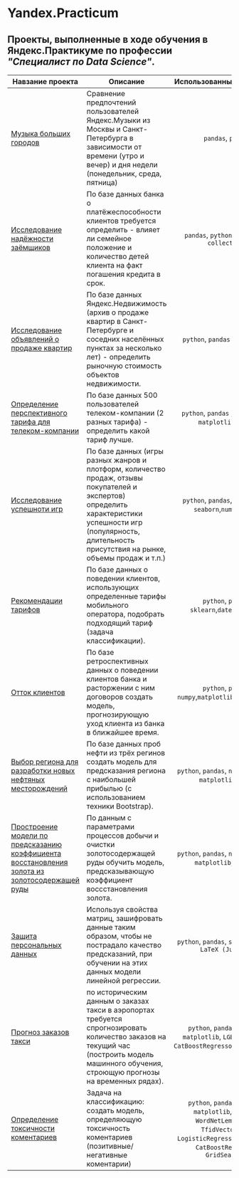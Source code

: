 # Yandex.Practicum
## Проекты, выполненные в ходе обучения в Яндекс.Практикуме по профессии ***"Специалист по Data Science"***.


| Навзание проекта             | Описание                                | Использованные библиотеки|
|-------------------------------|---------------------------------|:-------------------------------------:|
|[Музыка больших городов](https://github.com/Drivdmal/Yandex.Practicum/tree/main/ydx_music) |Сравнение предпочтений пользователей Яндекс.Музыки из Москвы и Санкт-Петербурга в зависимости от времени (утро и вечер) и дня недели (понедельник, среда, пятница) | `pandas`, `python` |
|[Исследование надёжности заёмщиков](https://github.com/Drivdmal/Yandex.Practicum/tree/main/reliability_of_borrowers)|По базе данных банка о платёжеспособности клиентов требуется определить - влияет ли семейное положение и количество детей клиента на факт погашения кредита в срок. |  `pandas`, `python`, `pymystem3`, `collections`|
|[Исследование объявлений о продаже квартир](https://github.com/Drivdmal/Yandex.Practicum/tree/main/apartments_for_sale)|По базе данных Яндекс.Недвижимость (архив о продаже квартир в Санкт-Петербурге и соседних населённых пунктах за несколько лет) - определить рыночную стоимость объектов недвижимости.| `python`, `pandas` , `matplotlib`|
|[Определение перспективного тарифа для телеком-компании](https://github.com/Drivdmal/Yandex.Practicum/tree/main/mobile_tariff)|По базе данных 500 пользователей телеком-компании (2 разных тарифа) - определить какой тариф лучше.| `python`, `pandas` , `numpy`,  `math`, `matplotlib`, `scipy`|
|[Исследование успешноти игр](https://github.com/Drivdmal/Yandex.Practicum/tree/main/games_analisis)|По базе данных (игры разных жанров и плотформ, количество продаж, отзывы покупателей и экспертов) определить характеристики успешности игр (популярность, длительность присутствия на рынке, объемы продаж и т.п.)| `python`, `pandas`, `matplotlib`, `seaborn`,`numpy`, `scipy` |
|[Рекомендации тарифов](https://github.com/Drivdmal/Yandex.Practicum/tree/main/mobil_2)|По базе данных о поведении клиентов, использующих определенные тарифы мобильного оператора, подобрать подходящий тариф (задача классификации).| `python`, `pandas`, `sklearn`,`datetime`, `tqdm`|
|[Отток клиентов](https://github.com/Drivdmal/Yandex.Practicum/tree/main/customer_outflow)|По базе ретроспективных данных о поведении клиентов банка и расторжении с ним договоров создать модель, прогнозирующую уход клиента из банка в ближайшее время.| `python`, `pandas`, `numpy`,`matplotlib`,`sklearn`,`tqdm` |
|[Выбор региона для разработки новых нефтяных месторождений](https://github.com/Drivdmal/Yandex.Practicum/tree/main/oil_well)|По базе данных проб нефти из трёх регинов  создать модель для предсказания региона с наибольшей прибылью (с использованием техники Bootstrap).| `python`, `pandas`, `numpy`, `sklearn`, `matplotlib`,`scipy`|
|[Простроение модели по предсказанию коэффициента восстановления золота из золотосодержащей руды](https://github.com/Drivdmal/Yandex.Practicum/tree/main/recovery_au_from_ore)|По данным с параметрами процессов добычи и очистки золотосодержащей руды обучить модель, предсказывающую коэффициент воссстановления золота.| `python`, `pandas`, `numpy`, `sklearn`, `matplotlib`, `seaborm`|
|[Защита персональных данных](https://github.com/Drivdmal/Yandex.Practicum/tree/main/encryption_with_matrix)|Используя свойства матриц, зашифровать данные таким образом, чтобы не пострадало качество предсказаний, при обучении на этих данных модели линейной регрессии.|`python`, `pandas`, `sklearn`, `numpy`, `LaTeX (Jupyter)`|
|[Прогноз заказов такси](https://github.com/Drivdmal/Yandex.Practicum/tree/main/analis_taxi)|по историческим данным о заказах такси в аэропортах требуется спрогнозировать количество заказов на текущий час (построить модель машинного обучения, строющую прогнозы на временных рядах).|`python`, `pandas`, `sklearn`, `matplotlib`, `LGBMRegressor`, `CatBoostRegressor`,`GridSearchCV`|
|[Определение токсичности коментариев](https://github.com/Drivdmal/Yandex.Practicum/tree/main/tf_idf)|Задача на классификацию: создать модель, определяющую токсичность коментариев (позитивные/негативные коментарии)|`python`, `pandas`, `sklearn`, `matplotlib`, `nltk`, `re`, `WordNetLemmatizer`, `TfidVectorizer`, `LogisticRegression`, `Pipeline`, `CatBoostRegressor`, `GridSearchCV`|
